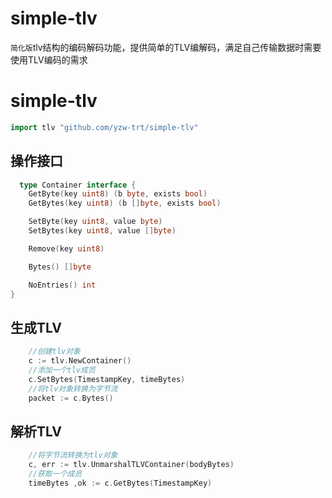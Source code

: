 # simple-tlv
`简化版`tlv结构的编码解码功能，提供简单的TLV编解码，满足自己传输数据时需要使用TLV编码的需求

# simple-tlv

```go
import tlv "github.com/yzw-trt/simple-tlv"
```


## 操作接口
```go
  type Container interface {
	GetByte(key uint8) (b byte, exists bool)
	GetBytes(key uint8) (b []byte, exists bool)

	SetByte(key uint8, value byte)
	SetBytes(key uint8, value []byte)

	Remove(key uint8)

	Bytes() []byte

	NoEntries() int
}
```

## 生成TLV
```go
    //创建tlv对象
    c := tlv.NewContainer()
    //添加一个tlv成员
    c.SetBytes(TimestampKey, timeBytes)
    //将tlv对象转换为字节流
    packet := c.Bytes()
```  
## 解析TLV
```go
    //将字节流转换为tlv对象
    c, err := tlv.UnmarshalTLVContainer(bodyBytes) 
    //获取一个成员
    timeBytes ,ok := c.GetBytes(TimestampKey)
```
